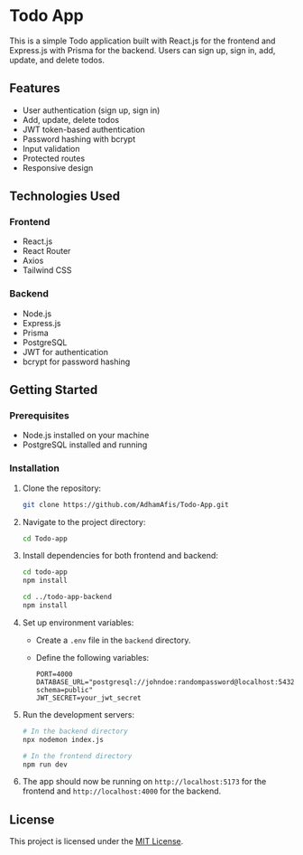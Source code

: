 # Todo App

This is a simple Todo application built with React.js for the frontend and Express.js with Prisma for the backend. Users can sign up, sign in, add, update, and delete todos.

## Features

- User authentication (sign up, sign in)
- Add, update, delete todos
- JWT token-based authentication
- Password hashing with bcrypt
- Input validation
- Protected routes
- Responsive design

## Technologies Used

### Frontend

- React.js
- React Router
- Axios
- Tailwind CSS

### Backend

- Node.js
- Express.js
- Prisma
- PostgreSQL
- JWT for authentication
- bcrypt for password hashing

## Getting Started

### Prerequisites

- Node.js installed on your machine
- PostgreSQL installed and running

### Installation

1. Clone the repository:

   ```bash
   git clone https://github.com/AdhamAfis/Todo-App.git


2. Navigate to the project directory:

   ```bash
   cd Todo-app
   ```

3. Install dependencies for both frontend and backend:

   ```bash
   cd todo-app
   npm install

   cd ../todo-app-backend
   npm install
   ```

4. Set up environment variables:

   - Create a `.env` file in the `backend` directory.
   - Define the following variables:

     ```plaintext
     PORT=4000
     DATABASE_URL="postgresql://johndoe:randompassword@localhost:5432/mydb?schema=public"
     JWT_SECRET=your_jwt_secret
     ```

5. Run the development servers:

   ```bash
   # In the backend directory
   npx nodemon index.js

   # In the frontend directory
   npm run dev
   ```

6. The app should now be running on `http://localhost:5173` for the frontend and `http://localhost:4000` for the backend.

## License

This project is licensed under the [MIT License](LICENSE).
